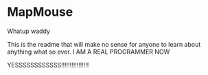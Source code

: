MapMouse
========
Whatup waddy

This is the readme that will make no sense for anyone to learn about anything what so ever. I AM A REAL PROGRAMMER NOW

YESSSSSSSSSSSS!!!!!!!!!!!!!!!!
